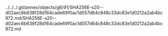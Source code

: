../../../.git/annex/objects/g6/91/SHA256E-s20--d02aec6b638f28d164cade69f0ac1d057d64c848c33dc83e1d0212a2ab4bc972.md/SHA256E-s20--d02aec6b638f28d164cade69f0ac1d057d64c848c33dc83e1d0212a2ab4bc972.md